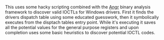This uses some hacky scripting combined with the [Angr](http://angr.horse) binary analysis framework to discover valid IOCTLs for Windows drivers. First it finds the drivers dispatch table using some educated guesswork, then it symbolically executes from the disptach tables entry point. While it's executing it saves all the potential values for the general purpose registers and upon completion uses some basic heuristics to discover potential IOCTL codes.
